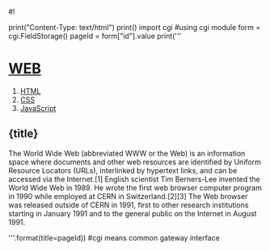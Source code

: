 #!

print("Content-Type: text/html")
print()
import cgi #using cgi module
form = cgi.FieldStorage()
pageId = form["id"].value
print('''
<!doctype html>
<html>
<head>
  <title>WEB1 - Welcome</title>
  <meta charset="utf-8">
</head>
<body>
  <h1><a href="index.py">WEB</a></h1>
  <ol>
    <li><a href="index.py?id=HTML">HTML</a></li>
    <li><a href="index.py?id=CSS">CSS</a></li>
    <li><a href="index.py?id=JavaScript">JavaScript</a></li>
  </ol>
  <h2>{title}</h2>
  <p>The World Wide Web (abbreviated WWW or the Web) is an information space where documents and other web resources are identified by Uniform Resource Locators (URLs), interlinked by hypertext links, and can be accessed via the Internet.[1] English scientist Tim Berners-Lee invented the World Wide Web in 1989. He wrote the first web browser computer program in 1990 while employed at CERN in Switzerland.[2][3] The Web browser was released outside of CERN in 1991, first to other research institutions starting in January 1991 and to the general public on the Internet in August 1991.
  </p>
</body>
</html>
'''.format(title=pageId))
#cgi means common gateway interface